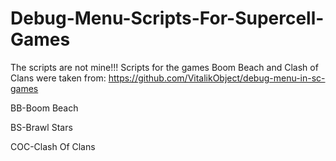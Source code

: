 # Debug-Menu-Scripts-For-Supercell-Games
The scripts are not mine!!! 
Scripts for the games Boom Beach and Clash of Clans were taken from:
https://github.com/VitalikObject/debug-menu-in-sc-games

BB-Boom Beach

BS-Brawl Stars

COC-Clash Of Clans
